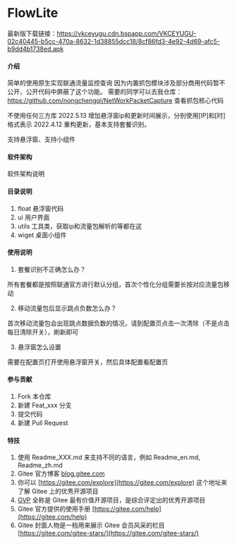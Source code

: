# FlowLite

最新版下载链接：https://vkceyugu.cdn.bspapp.com/VKCEYUGU-02c40445-b5cc-470a-8632-1d38855dcc18/8cf86fd3-4e92-4d69-afc5-b9dd4b1738ed.apk

#### 介绍
简单的使用原生实现联通流量监控查询
因为内置抓包模块涉及部分商用代码暂不公开，公开代码中屏蔽了这个功能。
需要的同学可以去我仓库：https://github.com/nongchengqi/NetWorkPacketCapture 查看抓包核心代码

不使用任何三方库
2022.5.13 增加悬浮窗ip和更新时间展示，分别使用[IP]和[时]格式表示
2022.4.12 重构更新，基本支持套餐识别。

支持悬浮窗、支持小组件

#### 软件架构
软件架构说明


#### 目录说明

1.  float  悬浮窗代码
2.  ui  用户界面
3.  utils 工具类，获取ip和流量包解析的等都在这
4.  wiget 桌面小组件 

#### 使用说明

1.  套餐识别不正确怎么办？

所有套餐都是按照联通官方进行默认分组，首次个性化分组需要长按对应流量包移动

2.  移动流量包后显示跳点负数怎么办？

首次移动流量包会出现跳点数据负数的情况，请到配置页点击一次清除（不是点击每日清除开关），刷新即可

3.  悬浮窗怎么设置

需要在配置页打开使用悬浮窗开关，然后具体配置看配置页


#### 参与贡献

1.  Fork 本仓库
2.  新建 Feat_xxx 分支
3.  提交代码
4.  新建 Pull Request


#### 特技

1.  使用 Readme\_XXX.md 来支持不同的语言，例如 Readme\_en.md, Readme\_zh.md
2.  Gitee 官方博客 [blog.gitee.com](https://blog.gitee.com)
3.  你可以 [https://gitee.com/explore](https://gitee.com/explore) 这个地址来了解 Gitee 上的优秀开源项目
4.  [GVP](https://gitee.com/gvp) 全称是 Gitee 最有价值开源项目，是综合评定出的优秀开源项目
5.  Gitee 官方提供的使用手册 [https://gitee.com/help](https://gitee.com/help)
6.  Gitee 封面人物是一档用来展示 Gitee 会员风采的栏目 [https://gitee.com/gitee-stars/](https://gitee.com/gitee-stars/)
